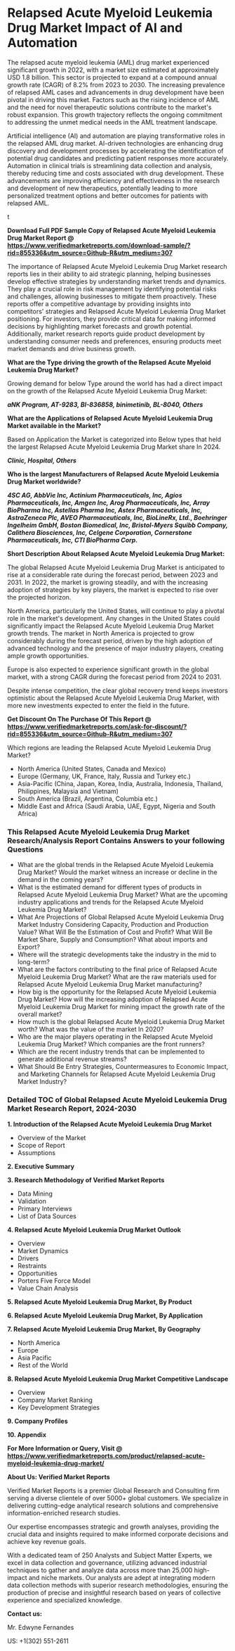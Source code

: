 <meta name="title" content="Global Relapsed Acute Myeloid Leukemia Drug Market Impact of AI and Automation"><meta name="description" content="The relapsed acute myeloid leukemia (AML) drug market experienced significant growth in 2022, with a market size estimated at approximately USD 1.8 billion. This secto"><meta name="title" content="Relapsed Acute Myeloid Leukemia Drug Market Size, Share, Scope, Trends, Growth, Opportunities, Analysis, Forecast"><h1>Relapsed Acute Myeloid Leukemia Drug Market Impact of AI and Automation</h1><p>The relapsed acute myeloid leukemia (AML) drug market experienced significant growth in 2022, with a market size estimated at approximately USD 1.8 billion. This sector is projected to expand at a compound annual growth rate (CAGR) of 8.2% from 2023 to 2030. The increasing prevalence of relapsed AML cases and advancements in drug development have been pivotal in driving this market. Factors such as the rising incidence of AML and the need for novel therapeutic solutions contribute to the market's robust expansion. This growth trajectory reflects the ongoing commitment to addressing the unmet medical needs in the AML treatment landscape.</p><p>Artificial intelligence (AI) and automation are playing transformative roles in the relapsed AML drug market. AI-driven technologies are enhancing drug discovery and development processes by accelerating the identification of potential drug candidates and predicting patient responses more accurately. Automation in clinical trials is streamlining data collection and analysis, thereby reducing time and costs associated with drug development. These advancements are improving efficiency and effectiveness in the research and development of new therapeutics, potentially leading to more personalized treatment options and better outcomes for patients with relapsed AML.</p>t</p><p id="" class=""><strong>Download Full PDF Sample Copy of Relapsed Acute Myeloid Leukemia Drug Market Report @ <a href="https://www.verifiedmarketreports.com/download-sample/?rid=855336&utm_source=Github-R&utm_medium=307" target="_blank">https://www.verifiedmarketreports.com/download-sample/?rid=855336&utm_source=Github-R&utm_medium=307</a></strong></p><p>The importance of&nbsp;Relapsed Acute Myeloid Leukemia Drug Market research reports lies in their ability to aid strategic planning, helping businesses develop effective strategies by understanding market trends and dynamics. They play a crucial role in risk management by identifying potential risks and challenges, allowing businesses to mitigate them proactively. These reports offer a competitive advantage by providing insights into competitors' strategies and Relapsed Acute Myeloid Leukemia Drug Market positioning. For investors, they provide critical data for making informed decisions by highlighting market forecasts and growth potential. Additionally, market research reports guide product development by understanding consumer needs and preferences, ensuring products meet market demands and drive business growth.</p><p><strong>What are the&nbsp;Type driving the growth of the Relapsed Acute Myeloid Leukemia Drug Market?</strong></p><p id="" class="">Growing demand for below Type around the world has had a direct impact on the growth of the Relapsed Acute Myeloid Leukemia Drug Market:</p><em><strong>aNK Program, AT-9283, BI-836858, binimetinib, BL-8040, Others</strong></em></p><strong>What are the&nbsp;Applications&nbsp;of Relapsed Acute Myeloid Leukemia Drug Market available in the Market?</strong></p><p id="" class="">Based on Application the Market is categorized into Below types that held the largest Relapsed Acute Myeloid Leukemia Drug Market share In 2024.</p><em><strong>Clinic, Hospital, Others</strong></em></p><strong>Who is the largest Manufacturers of Relapsed Acute Myeloid Leukemia Drug Market worldwide?</strong></p><p><em><strong>4SC AG, AbbVie Inc, Actinium Pharmaceuticals, Inc, Agios Pharmaceuticals, Inc, Amgen Inc, Arog Pharmaceuticals, Inc, Array BioPharma Inc, Astellas Pharma Inc, Astex Pharmaceuticals, Inc, AstraZeneca Plc, AVEO Pharmaceuticals, Inc, BioLineRx, Ltd., Boehringer Ingelheim GmbH, Boston Biomedical, Inc, Bristol-Myers Squibb Company, Calithera Biosciences, Inc, Celgene Corporation, Cornerstone Pharmaceuticals, Inc, CTI BioPharma Corp.</strong></em></p><p id="" class=""><strong>Short Description About Relapsed Acute Myeloid Leukemia Drug Market:</strong></p><p>The global Relapsed Acute Myeloid Leukemia Drug Market is anticipated to rise at a considerable rate during the forecast period, between 2023 and 2031. In 2022, the market is growing steadily, and with the increasing adoption of strategies by key players, the market is expected to rise over the projected horizon.</p><p>North America, particularly the United States, will continue to play a pivotal role in the market's development. Any changes in the United States could significantly impact the Relapsed Acute Myeloid Leukemia Drug Market growth trends. The market in North America is projected to grow considerably during the forecast period, driven by the high adoption of advanced technology and the presence of major industry players, creating ample growth opportunities.</p><p>Europe is also expected to experience significant growth in the global market, with a strong CAGR during the forecast period from 2024 to 2031.</p><p>Despite intense competition, the clear global recovery trend keeps investors optimistic about the Relapsed Acute Myeloid Leukemia Drug Market, with more new investments expected to enter the field in the future.</p><p id="" class=""><strong>Get Discount On The Purchase Of This Report @ <a href="https://www.verifiedmarketreports.com/ask-for-discount/?rid=855336&utm_source=Github-R&utm_medium=307" target="_blank">https://www.verifiedmarketreports.com/ask-for-discount/?rid=855336&utm_source=Github-R&utm_medium=307</a></strong></p>Which regions are leading the Relapsed Acute Myeloid Leukemia Drug Market?</p><ul><li>North America (United States, Canada and Mexico)</li><li>Europe (Germany, UK, France, Italy, Russia and Turkey etc.)</li><li>Asia-Pacific (China, Japan, Korea, India, Australia, Indonesia, Thailand, Philippines, Malaysia and Vietnam)</li><li>South America (Brazil, Argentina, Columbia etc.)</li><li>Middle East and Africa (Saudi Arabia, UAE, Egypt, Nigeria and South Africa)</li></ul><h3 id="" class="">This Relapsed Acute Myeloid Leukemia Drug Market Research/Analysis Report Contains Answers to your following Questions</h3><ul><li>What are the global trends in the Relapsed Acute Myeloid Leukemia Drug Market? Would the market witness an increase or decline in the demand in the coming years?</li><li>What is the estimated demand for different types of products in Relapsed Acute Myeloid Leukemia Drug Market? What are the upcoming industry applications and trends for the Relapsed Acute Myeloid Leukemia Drug Market?</li><li>What Are Projections of Global Relapsed Acute Myeloid Leukemia Drug Market Industry Considering Capacity, Production and Production Value? What Will Be the Estimation of Cost and Profit? What Will Be Market Share, Supply and Consumption? What about imports and Export?</li><li>Where will the strategic developments take the industry in the mid to long-term?</li><li>What are the factors contributing to the final price of Relapsed Acute Myeloid Leukemia Drug Market? What are the raw materials used for Relapsed Acute Myeloid Leukemia Drug Market manufacturing?</li><li>How big is the opportunity for the Relapsed Acute Myeloid Leukemia Drug Market? How will the increasing adoption of Relapsed Acute Myeloid Leukemia Drug Market for mining impact the growth rate of the overall market?</li><li>How much is the global Relapsed Acute Myeloid Leukemia Drug Market worth? What was the value of the market In 2020?</li><li>Who are the major players operating in the Relapsed Acute Myeloid Leukemia Drug Market? Which companies are the front runners?</li><li>Which are the recent industry trends that can be implemented to generate additional revenue streams?</li><li>What Should Be Entry Strategies, Countermeasures to Economic Impact, and Marketing Channels for Relapsed Acute Myeloid Leukemia Drug Market Industry?</li></ul><h3 id="" class="">Detailed TOC of Global Relapsed Acute Myeloid Leukemia Drug Market Research Report, 2024-2030</h3><p id="" class=""><strong>1. Introduction of the Relapsed Acute Myeloid Leukemia Drug Market</strong></p><ul><li>Overview of the Market</li><li>Scope of Report</li><li>Assumptions</li></ul><p id="" class=""><strong>2. Executive Summary</strong></p><p id="" class=""><strong>3. Research Methodology of Verified Market Reports</strong></p><ul><li>Data Mining</li><li>Validation</li><li>Primary Interviews</li><li>List of Data Sources</li></ul><p id="" class=""><strong>4. Relapsed Acute Myeloid Leukemia Drug Market Outlook</strong></p><ul><li>Overview</li><li>Market Dynamics</li><li>Drivers</li><li>Restraints</li><li>Opportunities</li><li>Porters Five Force Model</li><li>Value Chain Analysis</li></ul><p id="" class=""><strong>5. Relapsed Acute Myeloid Leukemia Drug Market, By Product</strong></p><p id="" class=""><strong>6. Relapsed Acute Myeloid Leukemia Drug Market, By Application</strong></p><p id="" class=""><strong>7. Relapsed Acute Myeloid Leukemia Drug Market, By Geography</strong></p><ul><li>North America</li><li>Europe</li><li>Asia Pacific</li><li>Rest of the World</li></ul><p id="" class=""><strong>8. Relapsed Acute Myeloid Leukemia Drug Market Competitive Landscape</strong></p><ul><li>Overview</li><li>Company Market Ranking</li><li>Key Development Strategies</li></ul><p id="" class=""><strong>9. Company Profiles</strong></p><p id="" class=""><strong>10. Appendix</strong></p><p id="" class=""><strong>For More Information or Query, Visit @ <a href="https://www.verifiedmarketreports.com/product/relapsed-acute-myeloid-leukemia-drug-market/" target="_blank">https://www.verifiedmarketreports.com/product/relapsed-acute-myeloid-leukemia-drug-market/</a></strong></p><p id="" class=""><strong>About Us: Verified Market Reports</strong></p><p id="" class="">Verified Market Reports is a premier Global Research and Consulting firm serving a diverse clientele of over 5000+ global customers. We specialize in delivering cutting-edge analytical research solutions and comprehensive information-enriched research studies.</p><p id="" class="">Our expertise encompasses strategic and growth analyses, providing the crucial data and insights required to make informed corporate decisions and achieve key revenue goals.</p><p id="" class="">With a dedicated team of 250 Analysts and Subject Matter Experts, we excel in data collection and governance, utilizing advanced industrial techniques to gather and analyze data across more than 25,000 high-impact and niche markets. Our analysts are adept at integrating modern data collection methods with superior research methodologies, ensuring the production of precise and insightful research based on years of collective experience and specialized knowledge.</p><p id="" class=""><strong>Contact us:</strong></p><p id="" class="">Mr. Edwyne Fernandes</p><p id="" class="">US: +1(302) 551-2611</p>